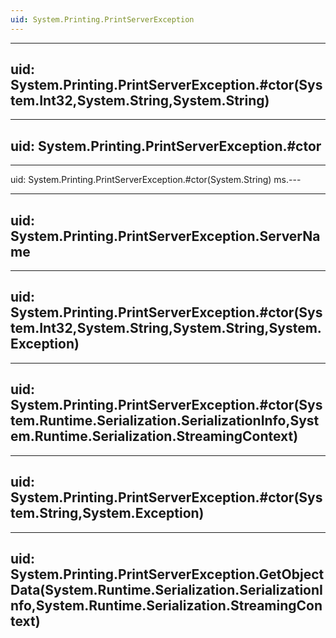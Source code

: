 ```yaml
---
uid: System.Printing.PrintServerException
---
```


---
uid: System.Printing.PrintServerException.#ctor(System.Int32,System.String,System.String)
---

---
uid: System.Printing.PrintServerException.#ctor
---

---
uid: System.Printing.PrintServerException.#ctor(System.String)
ms.---

---
uid: System.Printing.PrintServerException.ServerName
---

---
uid: System.Printing.PrintServerException.#ctor(System.Int32,System.String,System.String,System.Exception)
---

---
uid: System.Printing.PrintServerException.#ctor(System.Runtime.Serialization.SerializationInfo,System.Runtime.Serialization.StreamingContext)
---

---
uid: System.Printing.PrintServerException.#ctor(System.String,System.Exception)
---

---
uid: System.Printing.PrintServerException.GetObjectData(System.Runtime.Serialization.SerializationInfo,System.Runtime.Serialization.StreamingContext)
---
